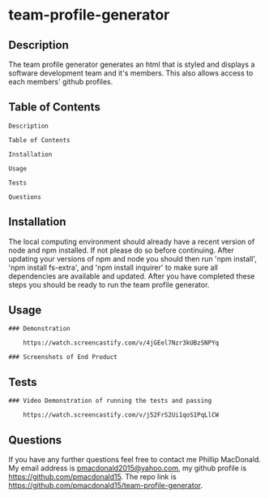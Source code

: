 # team-profile-generator

## Description

The team profile generator generates an html that is styled and displays a software development team and it's members. This also allows access to each members' github profiles.

## Table of Contents

    Description

    Table of Contents

    Installation 

    Usage

    Tests

    Questions

## Installation

The local computing environment should already have a recent version of node and npm installed. If not please do so before continuing. After updating your versions of npm and node you should then run 'npm install', 'npm install fs-extra', and 'npm install inquirer' to make sure all dependencies are available and updated. After you have completed these steps you should be ready to run the team profile generator.

## Usage

    ### Demonstration

        https://watch.screencastify.com/v/4jGEel7Nzr3kUBzSNPYq

    ### Screenshots of End Product

        

## Tests

    ### Video Demonstration of running the tests and passing
    
        https://watch.screencastify.com/v/j52FrS2Ui1qoS1PqLlCW

## Questions

If you have any further questions feel free to contact me Phillip MacDonald. My email address is pmacdonald2015@yahoo.com, my github profile is https://github.com/pmacdonald15. The repo link is https://github.com/pmacdonald15/team-profile-generator.
